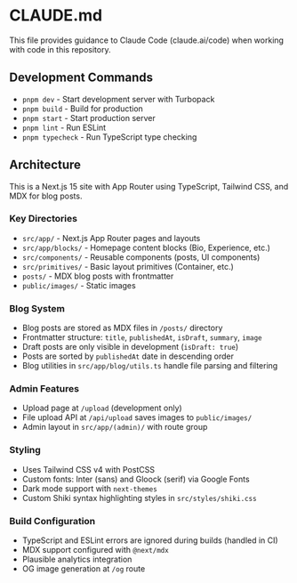 # CLAUDE.md

This file provides guidance to Claude Code (claude.ai/code) when working with code in this repository.

## Development Commands

- `pnpm dev` - Start development server with Turbopack
- `pnpm build` - Build for production
- `pnpm start` - Start production server
- `pnpm lint` - Run ESLint
- `pnpm typecheck` - Run TypeScript type checking

## Architecture

This is a Next.js 15 site with App Router using TypeScript, Tailwind CSS, and MDX for blog posts.

### Key Directories
- `src/app/` - Next.js App Router pages and layouts
- `src/app/blocks/` - Homepage content blocks (Bio, Experience, etc.)
- `src/components/` - Reusable components (posts, UI components)
- `src/primitives/` - Basic layout primitives (Container, etc.)
- `posts/` - MDX blog posts with frontmatter
- `public/images/` - Static images

### Blog System
- Blog posts are stored as MDX files in `/posts/` directory
- Frontmatter structure: `title`, `publishedAt`, `isDraft`, `summary`, `image`
- Draft posts are only visible in development (`isDraft: true`)
- Posts are sorted by `publishedAt` date in descending order
- Blog utilities in `src/app/blog/utils.ts` handle file parsing and filtering

### Admin Features
- Upload page at `/upload` (development only)
- File upload API at `/api/upload` saves images to `public/images/`
- Admin layout in `src/app/(admin)/` with route group

### Styling
- Uses Tailwind CSS v4 with PostCSS
- Custom fonts: Inter (sans) and Gloock (serif) via Google Fonts
- Dark mode support with `next-themes`
- Custom Shiki syntax highlighting styles in `src/styles/shiki.css`

### Build Configuration
- TypeScript and ESLint errors are ignored during builds (handled in CI)
- MDX support configured with `@next/mdx`
- Plausible analytics integration
- OG image generation at `/og` route